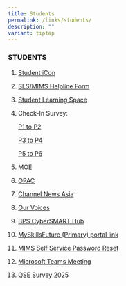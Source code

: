 ```yaml
---
title: Students
permalink: /links/students/
description: ""
variant: tiptap
---
```

<h3>STUDENTS</h3>
<p></p>
<ol data-tight="true" class="tight">
<li>
<p><a href="https://workspace.google.com/dashboard" rel="noopener noreferrer nofollow" target="_blank">Student iCon</a>
</p>
</li>
<li>
<p><a href="https://form.gov.sg/5d536818f0c5370012d1c890" rel="noopener noreferrer nofollow" target="_blank">SLS/MIMS Helpline Form</a>
</p>
</li>
<li>
<p><a href="https://vle.learning.moe.edu.sg/login" rel="noopener noreferrer nofollow" target="_blank">Student Learning Space</a>
</p>
</li>
<li>
<p>Check-In Survey:</p>
<p><a href="https://forms.moe.edu.sg/forms/J70E1y" rel="noopener nofollow" target="_blank">P1 to P2</a>
</p>
<p><a href="https://forms.moe.edu.sg/forms/vEpj1k" rel="noopener nofollow" target="_blank">P3 to P4</a>
</p>
<p><a href="https://forms.moe.edu.sg/forms/eg35Bk" rel="noopener nofollow" target="_blank">P5 to P6</a>
</p>
</li>
<li>
<p><a href="https://www.moe.gov.sg/" rel="noopener noreferrer nofollow" target="_blank">MOE</a>
</p>
</li>
<li>
<p><a href="https://schoolibrary.moe.edu.sg/bendemeerpri/cgi-bin/spydus.exe/MSGTRN/WPAC/HOME" rel="noopener noreferrer nofollow" target="_blank">OPAC</a>
</p>
</li>
<li>
<p><a href="https://www.channelnewsasia.com/" rel="noopener noreferrer nofollow" target="_blank">Channel News Asia</a>
</p>
</li>
<li>
<p><a href="https://forms.gle/xMNWCqRyGimC8gsJ8" rel="noopener noreferrer nofollow" target="_blank">Our Voices</a>
</p>
</li>
<li>
<p><a href="https://sites.google.com/moe.edu.sg/bps-cybersmart-hub/home" rel="noopener nofollow" target="_blank">BPS CyberSMART Hub</a>
</p>
</li>
<li>
<p><a href="https://www.myskillsfuture.gov.sg/content/student/en/primary/about/myskillsfuture-for-students.html" rel="noopener nofollow" target="_blank">MySkillsFuture (Primary) portal link</a>
</p>
</li>
<li>
<p><a href="https://portal.mims.moe.gov.sg/sspr/private/login" rel="noopener noreferrer nofollow" target="_blank">MIMS Self Service Password Reset</a>
</p>
</li>
<li>
<p><a href="https://www.microsoft.com/en-sg/microsoft-teams/join-a-meeting" rel="noopener nofollow" target="_blank">Microsoft Teams Meeting</a>
</p>
</li>
<li>
<p><a href="https://go.gov.sg/qse2025" rel="noopener nofollow" target="_blank">QSE Survey 2025</a>
</p>
</li>
</ol>
<p></p>